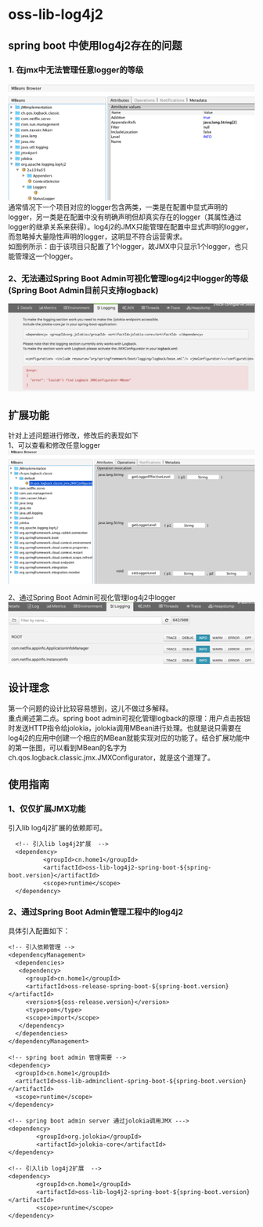 
# oss-lib-log4j2


## spring boot 中使用log4j2存在的问题  
### 1. 在jmx中无法管理任意logger的等级  
![configserver.png](src/readme/log4j2-jmx-1.png)
通常情况下一个项目对应的logger包含两类，一类是在配置中显式声明的logger，另一类是在配置中没有明确声明但却真实存在的logger（其属性通过logger的继承关系来获得）。log4j2的JMX只能管理在配置中显式声明的logger，而忽略掉大量隐性声明的logger，这明显不符合运营需求。  
如图例所示：由于该项目只配置了1个logger，故JMX中只显示1个logger，也只能管理这一个logger。
### 2、无法通过Spring Boot Admin可视化管理log4j2中logger的等级(Spring Boot Admin目前只支持logback)  
![configserver.png](src/readme/springboot-admin-logging-error.png)   

## 扩展功能
针对上述问题进行修改，修改后的表现如下  
1、可以查看和修改任意logger
![configserver.png](src/readme/log4j2-jmx-2.png)

2、通过Spring Boot Admin可视化管理log4j2中logger
![configserver.png](src/readme/springboot-admin-logging.png)

## 设计理念  
第一个问题的设计比较容易想到，这儿不做过多解释。  
重点阐述第二点。spring boot admin可视化管理logback的原理：用户点击按钮时发送HTTP指令给jolokia，jolokia调用MBean进行处理。也就是说只需要在log4j2的应用中创建一个相应的MBean就能实现对应的功能了。结合扩展功能中的第一张图，可以看到MBean的名字为ch.qos.logback.classic.jmx.JMXConfigurator，就是这个道理了。

## 使用指南
### 1、仅仅扩展JMX功能
  引入lib log4j2扩展的依赖即可。 
  
      <!-- 引入lib log4j2扩展  -->
      <dependency>
              <groupId>cn.home1</groupId>
              <artifactId>oss-lib-log4j2-spring-boot-${spring-boot.version}</artifactId>
              <scope>runtime</scope>
      </dependency>   

### 2、通过Spring Boot Admin管理工程中的log4j2

具体引入配置如下：  

    <!-- 引入依赖管理 -->
    <dependencyManagement>
      <dependencies>
       <dependency>
         <groupId>cn.home1</groupId>
         <artifactId>oss-release-spring-boot-${spring-boot.version}</artifactId>
         <version>${oss-release.version}</version>
         <type>pom</type>
         <scope>import</scope>
       </dependency>
      </dependencies>
    </dependencyManagement>

    <!-- spring boot admin 管理需要 -->
    <dependency>
      <groupId>cn.home1</groupId>
      <artifactId>oss-lib-adminclient-spring-boot-${spring-boot.version}</artifactId>
      <scope>runtime</scope>
    </dependency>
    
    <!-- spring boot admin server 通过jolokia调用JMX --->
    <dependency>
            <groupId>org.jolokia</groupId>
            <artifactId>jolokia-core</artifactId>
    </dependency>
    
    <!-- 引入lib log4j2扩展  -->
    <dependency>
            <groupId>cn.home1</groupId>
            <artifactId>oss-lib-log4j2-spring-boot-${spring-boot.version}</artifactId>
            <scope>runtime</scope>
    </dependency>
